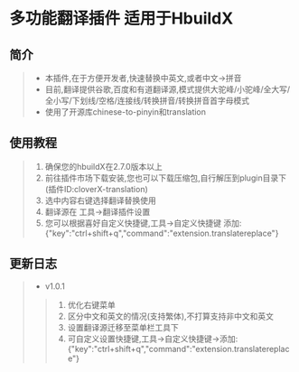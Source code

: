# 多功能翻译插件 适用于HbuildX

## 简介

  >+ 本插件,在于方便开发者,快速替换中英文,或者中文->拼音  
  >+ 目前,翻译提供谷歌,百度和有道翻译源,模式提供大驼峰/小驼峰/全大写/全小写/下划线/空格/连接线/转换拼音/转换拼音首字母模式
  >+ 使用了开源库chinese-to-pinyin和translation

## 使用教程

  >1. 确保您的hbuildX在2.7.0版本以上  
  >2. 前往插件市场下载安装,您也可以下载压缩包,自行解压到plugin目录下(插件ID:cloverX-translation)
  >3. 选中内容右键选择翻译替换使用
  >4. 翻译源在 工具->翻译插件设置
  >5. 您可以根据喜好自定义快捷键,工具->自定义快捷键 添加:{"key":"ctrl+shift+q","command":"extension.translatereplace"}

## 更新日志

  >+ v1.0.1
  >>1. 优化右键菜单
  >>2. 区分中文和英文的情况(支持繁体),不打算支持非中文和英文
  >>3. 设置翻译源迁移至菜单栏工具下
  >>4. 可自定义设置快捷键,工具->自定义快捷键->添加:{"key":"ctrl+shift+q","command":"extension.translatereplace"}
